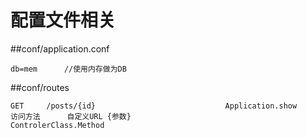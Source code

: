 配置文件相关
===

##conf/application.conf

	db=mem		//使用内存做为DB
	
##conf/routes

	GET     /posts/{id}                             Application.show
	访问方法	  自定义URL {参数}							ControlerClass.Method